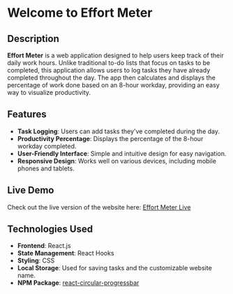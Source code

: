 # Welcome to Effort Meter

## Description

**Effort Meter** is a web application designed to help users keep track of their daily work hours. Unlike traditional to-do lists that focus on tasks to be completed, this application allows users to log tasks they have already completed throughout the day. The app then calculates and displays the percentage of work done based on an 8-hour workday, providing an easy way to visualize productivity.

## Features

- **Task Logging**: Users can add tasks they've completed during the day.
- **Productivity Percentage**: Displays the percentage of the 8-hour workday completed.
- **User-Friendly Interface**: Simple and intuitive design for easy navigation.
- **Responsive Design**: Works well on various devices, including mobile phones and tablets.

## Live Demo

Check out the live version of the website here: [Effort Meter Live](https://effortmeter.netlify.app)  

## Technologies Used

- **Frontend**: React.js
- **State Management**: React Hooks
- **Styling**: CSS
- **Local Storage**: Used for saving tasks and the customizable website name.
- **NPM Package**: [react-circular-progressbar](https://www.npmjs.com/package/react-circular-progressbar)